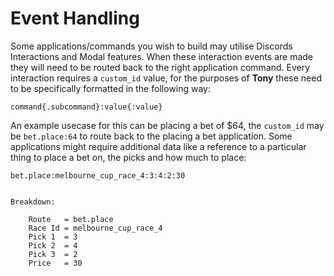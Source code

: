 # Event Handling

Some applications/commands you wish to build may utilise Discords Interactions
and Modal features. When these interaction events are made they will need to be
routed back to the right application command. Every interaction requires a 
`custom_id` value, for the purposes of **Tony** these need to be specifically
formatted in the following way:

```
command{.subcommand}:value{:value}
```

An example usecase for this can be placing a bet of $64, the `custom_id` may be
`bet.place:64` to route back to the placing a bet application. Some applications
might require additional data like a reference to a particular thing to place a 
bet on, the picks and how much to place:

```
bet.place:melbourne_cup_race_4:3:4:2:30


Breakdown:

    Route   = bet.place
    Race Id = melbourne_cup_race_4
    Pick 1  = 3
    Pick 2  = 4
    Pick 3  = 2
    Price   = 30
```